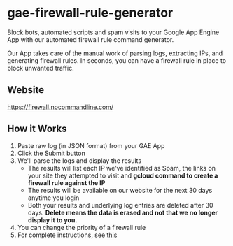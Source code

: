 # gae-firewall-rule-generator
Block bots, automated scripts and spam visits to your Google App Engine App with our automated firewall rule command generator.

Our App takes care of the manual work of parsing logs, extracting IPs, and generating firewall rules. In seconds, you can have a firewall rule in place to block unwanted traffic.

## Website
https://firewall.nocommandline.com/

## How it Works

1. Paste raw log (in JSON format) from your GAE App 
2. Click the Submit button
3. We'll parse the logs and display the results
    - The results will list each IP we've identified as Spam, the links on your site they attempted to visit and **gcloud command to create a firewall rule against the IP**
    - The results will be available on our website for the next 30 days anytime you login 
    - Both your results and underlying log entries are deleted after 30 days. **Delete means the data is erased and not that we no longer display it to you.**
4. You can change the priority of a firewall rule
5. For complete instructions, see [this](https://firewall.nocommandline.com/how_it_works/)
